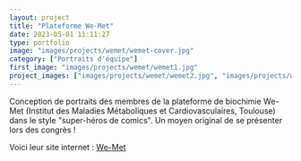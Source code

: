 ```yaml
---
layout: project
title: "Plateforme We-Met"
date: 2023-05-01 11:11:27
type: portfolio
image: "images/projects/wemet/wemet-cover.jpg"
category: ["Portraits d'équipe"]
first_image: "images/projects/wemet/wemet1.jpg"
project_images: ["images/projects/wemet/wemet2.jpg", "images/projects/wemet/wemet3.jpg", "images/projects/wemet/wemet4.jpg", "images/projects/wemet/wemet5.jpg", "images/projects/wemet/wemet6.jpg"]
---
```


Conception de portraits des membres de la plateforme de biochimie We-Met (Institut des Maladies Métaboliques et Cardiovasculaires, Toulouse) dans le style "super-héros de comics". Un moyen original de se présenter lors des congrès !


Voici leur site internet : <a href="https://www.i2mc.inserm.fr/biochimie-fonctionnelle/"> We-Met</a>